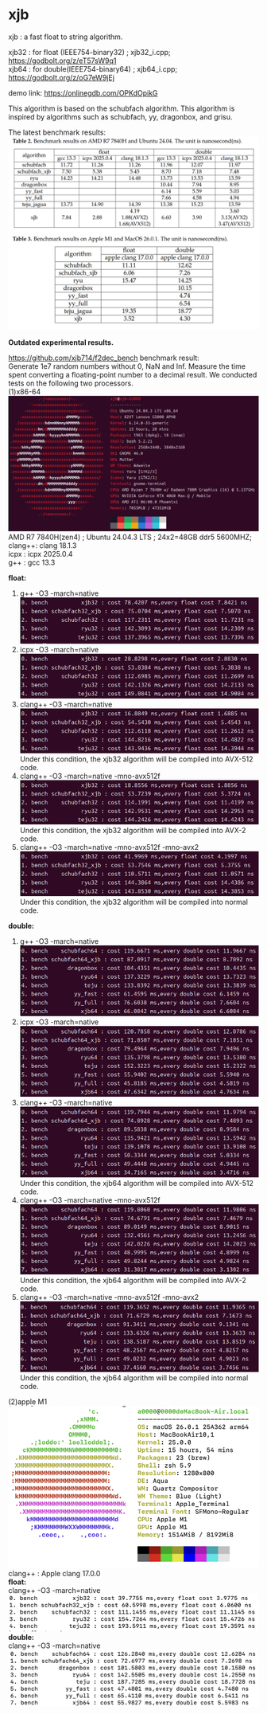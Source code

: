 # xjb
xjb : a fast float to string algorithm.

xjb32 : for float (IEEE754-binary32) ; xjb32_i.cpp;  https://godbolt.org/z/eT57sW9q1  
xjb64 : for double(IEEE754-binary64) ; xjb64_i.cpp;  https://godbolt.org/z/oG7eW9jEj  

demo link: https://onlinegdb.com/OPKdOpikG

This algorithm is based on the schubfach algorithm.
This algorithm is inspired by algorithms such as schubfach, yy, dragonbox, and grisu.

The latest benchmark results:
![alt text](image.png)




**Outdated experimental results.**

https://github.com/xjb714/f2dec_bench benchmark result:  
Generate 1e7 random numbers without 0, NaN and Inf. Measure the time spent converting a floating-point number to a decimal result. We conducted tests on the following two processors.  
(1)x86-64  
![alt text](result/amd7840h/image.png)  
AMD R7 7840H(zen4) ; Ubuntu 24.04.3 LTS ; 24x2=48GB ddr5 5600MHZ;  
clang++: clang 18.1.3  
icpx : icpx 2025.0.4  
g++ : gcc 13.3  

**float:**  
1. g++ -O3 -march=native  
![alt text](result/amd7840h/image-1.png)  
2. icpx -O3 -march=native  
![alt text](result/amd7840h/image-2.png)  
3. clang++ -O3  -march=native  
![alt text](result/amd7840h/image-3.png)  
Under this condition, the xjb32 algorithm will be compiled into AVX-512 code.  
4. clang++ -O3  -march=native -mno-avx512f  
![alt text](result/amd7840h/image-4.png)  
Under this condition, the xjb32 algorithm will be compiled into AVX-2 code.  
5. clang++ -O3  -march=native -mno-avx512f -mno-avx2  
![alt text](result/amd7840h/image-5.png)  
Under this condition, the xjb32 algorithm will be compiled into normal code.  

**double:**  
1. g++ -O3 -march=native  
![alt text](result/amd7840h/image-6.png)  
2. icpx -O3 -march=native  
![alt text](result/amd7840h/image-7.png)  
3. clang++ -O3  -march=native  
![alt text](result/amd7840h/image-8.png)  
Under this condition, the xjb64 algorithm will be compiled into AVX-512 code.  
4. clang++ -O3  -march=native -mno-avx512f  
![alt text](result/amd7840h/image-9.png)  
Under this condition, the xjb64 algorithm will be compiled into AVX-2 code.  
5. clang++ -O3  -march=native -mno-avx512f -mno-avx2  
![alt text](result/amd7840h/image-10.png)  
Under this condition, the xjb64 algorithm will be compiled into normal code.  

(2)apple M1  
![alt text](result/m1/mmexport1761290732997.jpg)  
clang++ : Apple clang 17.0.0  
**float:**  
   clang++ -O3 -march=native  
   ![alt text](result/m1/mmexport1761290101583.jpg)  
**double:**  
   clang++ -O3 -march=native  
   ![alt text](result/m1/mmexport1761290105081.jpg)  
   